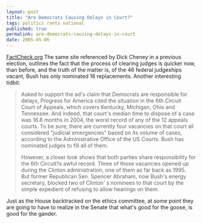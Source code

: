 ```yaml
---
layout: post
title: "Are Democrats Causing Delays in Court?"
tags: politics rants national
published: true
permalink: are-democrats-causing-delays-in-court
date: 2005-05-06
---
```


<a href="http://www.factcheck.org/article324.html">FactCheck.org</a>
The same site referenced by Dick Cheney in a previous election, outlines the fact that the process of clearing judges is quicker now, than before, and the truth of the matter is, of the 46 federal judgeships vacant, Bush has only nominated 16 replacements.
Another interesting tidbit:
<blockquote>
Asked to support the ad's claim that Democrats are responsible for delays, Progress for America cited the situation in the 6th Circuit Court of Appeals, which covers Kentucky, Michigan, Ohio and Tennessee. And indeed, that court's median time to dispose of a case was 16.8 months in 2004, the worst record of any of the 12 appeals courts. To be sure, there are currently four vacancies on that court all considered "judicial emergencies" based on its volume of cases, according to the Administrative Office of the US Courts. Bush has nominated judges to fill all of them.

However, a closer look shows that both parties share responsibility for the 6th Circuit?s awful record. Three of those vacancies opened up during the Clinton administration, one of them as far back as 1995. But former Republican Sen. Spencer Abraham, now Bush's energy secretary, blocked two of Clinton' s nominees to that court by the simple expedient of refusing to allow hearings on them. 
</blockquote>
Just as the House backtracked on the ethics committee, at some point they are going to have to realize in the Senate that what's good for the goose, is good for the gander.
